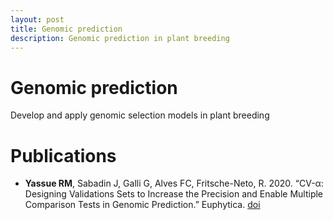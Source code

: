 ```yaml
---
layout: post
title: Genomic prediction
description: Genomic prediction in plant breeding
---
```


# Genomic prediction

Develop and apply genomic selection models in plant breeding

# Publications 

* **Yassue RM**, Sabadin J, Galli G, Alves FC,  Fritsche-Neto, R. 2020. “CV-α: Designing Validations Sets to Increase the Precision and Enable Multiple Comparison Tests in Genomic Prediction.” Euphytica.  [doi](https://doi.org/10.1007/s10681-021-02831-x)
